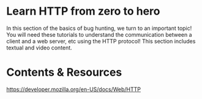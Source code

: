 # Learn HTTP from zero to hero
  In this section of the basics of bug hunting, we turn to an important topic! You will need these tutorials to understand the communication between a client and a web server, etc using the HTTP protocol! This section includes textual and video content.
# Contents & Resources
https://developer.mozilla.org/en-US/docs/Web/HTTP
